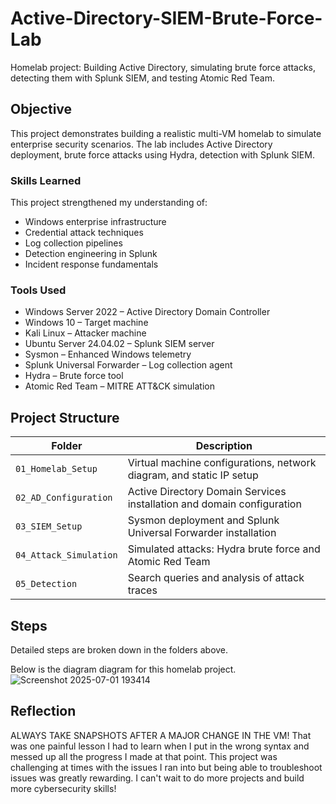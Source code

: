 # Active-Directory-SIEM-Brute-Force-Lab

Homelab project: Building Active Directory, simulating brute force attacks, detecting them with Splunk SIEM, and testing Atomic Red Team.

## Objective

This project demonstrates building a realistic multi-VM homelab to simulate enterprise security scenarios. The lab includes Active Directory deployment, brute force attacks using Hydra,  detection with Splunk SIEM.

### Skills Learned

This project strengthened my understanding of:
- Windows enterprise infrastructure
- Credential attack techniques
- Log collection pipelines
- Detection engineering in Splunk
- Incident response fundamentals

### Tools Used

- Windows Server 2022 – Active Directory Domain Controller
- Windows 10 – Target machine
- Kali Linux – Attacker machine
- Ubuntu Server 24.04.02 – Splunk SIEM server
- Sysmon – Enhanced Windows telemetry
- Splunk Universal Forwarder – Log collection agent
- Hydra – Brute force tool
- Atomic Red Team – MITRE ATT&CK simulation

## Project Structure

| Folder | Description |
|--------|-------------|
| `01_Homelab_Setup` | Virtual machine configurations, network diagram, and static IP setup |
| `02_AD_Configuration` | Active Directory Domain Services installation and domain configuration |
| `03_SIEM_Setup` | Sysmon deployment and Splunk Universal Forwarder installation |
| `04_Attack_Simulation` | Simulated attacks: Hydra brute force and Atomic Red Team |
| `05_Detection` | Search queries and analysis of attack traces |

## Steps

Detailed steps are broken down in the folders above. 

Below is the diagram diagram for this homelab project.  
![Screenshot 2025-07-01 193414](https://github.com/user-attachments/assets/0ea2d2e4-6d16-487d-b2d6-e57650701481)

## Reflection

ALWAYS TAKE SNAPSHOTS AFTER A MAJOR CHANGE IN THE VM! That was one painful lesson I had to learn when I put in the wrong syntax and messed up all the progress I made at that point. This project was challenging at times with the issues I ran into but being able to troubleshoot issues was greatly rewarding. I can't wait to do more projects and build more cybersecurity skills! 
